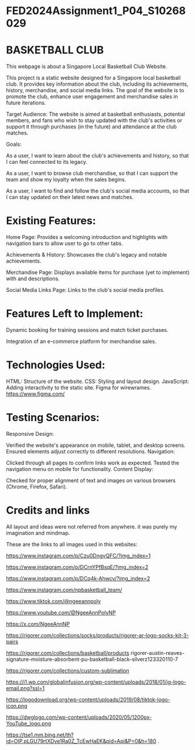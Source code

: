 # FED2024Assignment1_P04_S10268029

# BASKETBALL CLUB
This webpage is about a Singapore Local Basketball Club Website.

This project is a static website designed for a Singapore local basketball club. It provides key information about the club, including its achievements, history, merchandise, and social media links. The goal of the website is to promote the club, enhance user engagement and merchandise sales in future iterations.

Target Audience:
The website is aimed at basketball enthusiasts, potential members, and fans who wish to stay updated with the club's activities or support it through purchases (in the future) and attendance at the club matches.


Goals:

As a user, I want to learn about the club's achievements and history, so that I can feel connected to its legacy.

As a user, I want to browse club merchandise, so that I can support the team and show my loyalty when the sales begins.

As a user, I want to find and follow the club's social media accounts, so that I can stay updated on their latest news and matches.


# Existing Features:

Home Page: Provides a welcoming introduction and highlights with navigation bars to allow user to go to other tabs.

Achievements & History: Showcases the club's legacy and notable achievements.

Merchandise Page: Displays available items for purchase (yet to implement) with and descriptions.

Social Media Links Page: Links to the club's social media profiles.


# Features Left to Implement:

Dynamic booking for training sessions and match ticket purchases.

Integration of an e-commerce platform for merchandise sales.


# Technologies Used:

HTML: Structure of the website.
CSS: Styling and layout design.
JavaScript: Adding interactivity to the static site.
Figma for wirewrames.  https://www.figma.com/



# Testing Scenarios:

Responsive Design:

Verified the website's appearance on mobile, tablet, and desktop screens.
Ensured elements adjust correctly to different resolutions.
Navigation:

Clicked through all pages to confirm links work as expected.
Tested the navigation menu on mobile for functionality.
Content Display:

Checked for proper alignment of text and images on various browsers (Chrome, Firefox, Safari).

# Credits and links

All layout and ideas were not referred from anywhere. it was purely my imagination and mindmap.



These are the links to all images used in this websites:

https://www.instagram.com/p/Czu0DngvQFC/?img_index=1

https://www.instagram.com/p/DCrnYPfBsqE/?img_index=2

https://www.instagram.com/p/DCq4k-Ahwcv/?img_index=2

https://www.instagram.com/npbasketball_team/

https://www.tiktok.com/@ngeeannpoly

https://www.youtube.com/@NgeeAnnPolyNP

https://x.com/NgeeAnnNP

https://rigorer.com/collections/socks/products/rigorer-ar-logo-socks-kit-3-pairs

https://rigorer.com/collections/basketball/products rigorer-austin-reaves-signature-moisture-absorbent-pu-basketball-black-silverz123320110-7

https://rigorer.com/collections/custom-sublimation

https://i1.wp.com/globalinfusion.org/wp-content/uploads/2018/01/ig-logo-email.png?ssl=1

https://logodownload.org/wp-content/uploads/2019/08/tiktok-logo-icon.png

https://dwglogo.com/wp-content/uploads/2020/05/1200px-YouTube_logo.png

https://tse1.mm.bing.net/th?id=OIP.pLGU79rtXDve1Ra0Z_TcEwHaEK&pid=Api&P=0&h=180
.
